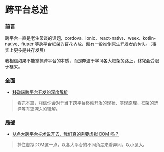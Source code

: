# 跨平台总述

### 前言

跨平台一直是老生常谈的话题，cordova、ionic、react-native、weex、kotlin-native、flutter 等跨平台框架的百花齐放，颇有一股推倒原生开发者的势头。（事实上更多是共存发展）

我相信如果不能掌握跨平台的本质，而是奔波于学习各大框架的路上，终究会受限于框架。

### 全面

- [移动端跨平台开发的深度解析](https://www.jianshu.com/p/7e0bd4708ba7)
> 看完本篇，相信你会对于当下跨平台移动开发的现状、实现原理、框架的选择等有更深入的理解。

### 局部

- [从各大跨平台技术说开去，我们真的需要虚拟 DOM 吗？](https://www.jianshu.com/p/66ac70582907)
> 抓住虚拟DOM这一点，以各大平台的不同角度来看异同，以小见大。
